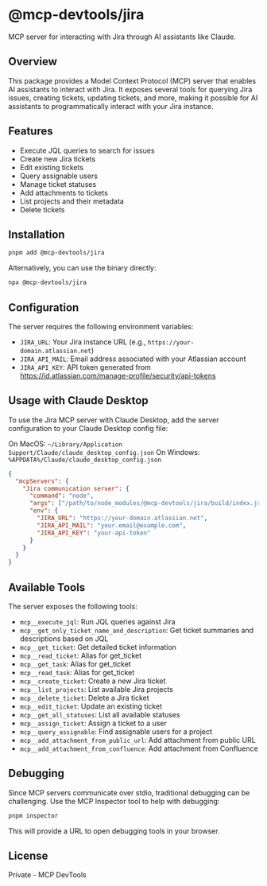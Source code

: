 # @mcp-devtools/jira

MCP server for interacting with Jira through AI assistants like Claude.

## Overview

This package provides a Model Context Protocol (MCP) server that enables AI assistants to interact with Jira. It exposes several tools for querying Jira issues, creating tickets, updating tickets, and more, making it possible for AI assistants to programmatically interact with your Jira instance.

## Features

- Execute JQL queries to search for issues
- Create new Jira tickets
- Edit existing tickets
- Query assignable users
- Manage ticket statuses
- Add attachments to tickets
- List projects and their metadata
- Delete tickets

## Installation

```bash
pnpm add @mcp-devtools/jira
```

Alternatively, you can use the binary directly:

```bash
npx @mcp-devtools/jira
```

## Configuration

The server requires the following environment variables:

- `JIRA_URL`: Your Jira instance URL (e.g., `https://your-domain.atlassian.net`)
- `JIRA_API_MAIL`: Email address associated with your Atlassian account
- `JIRA_API_KEY`: API token generated from https://id.atlassian.com/manage-profile/security/api-tokens

## Usage with Claude Desktop

To use the Jira MCP server with Claude Desktop, add the server configuration to your Claude Desktop config file:

On MacOS: `~/Library/Application Support/Claude/claude_desktop_config.json`
On Windows: `%APPDATA%/Claude/claude_desktop_config.json`

```json
{
  "mcpServers": {
    "Jira communication server": {
      "command": "node",
      "args": ["/path/to/node_modules/@mcp-devtools/jira/build/index.js"],
      "env": {
        "JIRA_URL": "https://your-domain.atlassian.net",
        "JIRA_API_MAIL": "your.email@example.com",
        "JIRA_API_KEY": "your-api-token"
      }
    }
  }
}
```

## Available Tools

The server exposes the following tools:

- `mcp__execute_jql`: Run JQL queries against Jira
- `mcp__get_only_ticket_name_and_description`: Get ticket summaries and descriptions based on JQL
- `mcp__get_ticket`: Get detailed ticket information
- `mcp__read_ticket`: Alias for get_ticket
- `mcp__get_task`: Alias for get_ticket
- `mcp__read_task`: Alias for get_ticket
- `mcp__create_ticket`: Create a new Jira ticket
- `mcp__list_projects`: List available Jira projects
- `mcp__delete_ticket`: Delete a Jira ticket
- `mcp__edit_ticket`: Update an existing ticket
- `mcp__get_all_statuses`: List all available statuses
- `mcp__assign_ticket`: Assign a ticket to a user
- `mcp__query_assignable`: Find assignable users for a project
- `mcp__add_attachment_from_public_url`: Add attachment from public URL
- `mcp__add_attachment_from_confluence`: Add attachment from Confluence

## Debugging

Since MCP servers communicate over stdio, traditional debugging can be challenging. Use the MCP Inspector tool to help with debugging:

```bash
pnpm inspector
```

This will provide a URL to open debugging tools in your browser.

## License

Private - MCP DevTools

